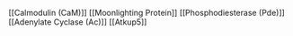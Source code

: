 [[Calmodulin (CaM)]]
[[Moonlighting Protein]]
[[Phosphodiesterase (Pde)]]
[[Adenylate Cyclase (Ac)]]
[[Atkup5]]
